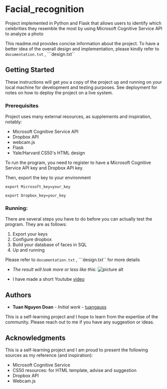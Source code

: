 # Facial_recognition

Project implemented in Python and Flask that allows users to identify which celebrities they resemble the most by using Microsoft Cognitive Service API to analyze a photo

This readme.md provides concise information about the project. To have a better idea of the overall design and implementation, please kindly refer to ```documentation.txt``` , ```design.txt``


## Getting Started

These instructions will get you a copy of the project up and running on your local machine for development and testing purposes. See deployment for notes on how to deploy the project on a live system.

### Prerequisites

Project uses many external resources, as supplements and inspiration, notably:
* Microsoft Cognitive Service API
* Dropbox API
* webcam.js
* Flask
* Yale/Harvard CS50's HTML design

To run the program, you need to register to have a Microsoft Cognitive Service API key and Dropbox API key.

Then, export the key to your environment
```
export Microsoft_key=your_key
```

```
export Dropbox_key=your_key
```

### Running:

There are several steps you have to do before you can actually test the program. They are as follows:
1. Export your keys
2. Configure dropbox
3. Build your database of faces in SQL
4. Up and running

Please refer to ```documentation.txt``` , ```design.txt`` for more details

* <i>The result will look more or less like this: </i>
![picture alt](https://dl.dropboxusercontent.com/s/bgm5afv60y80iie/15271969_1182880761758998_8380260523108213761_o.jpg)

* I have made a short Youtube [video](https://youtu.be/-9il1HhM4F4)
## Authors

* **Tuan Nguyen Doan** - *Initial work* - [tuangauss](https://github.com/tuangauss)

This is a self-learning project and I hope to learn from the expertise of the community. Please reach out to me if you have any suggestion or ideas.


## Acknowledgments
This is a self-learning project and I am proud to present the following sources as my reference (and inspiration):
* Microsoft Cognitive Service
* CS50 resources: for HTML template, advise and suggestion
* Dropbox API
* Webcam.js



